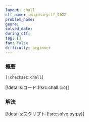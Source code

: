 ```yaml
---
layout: chall
ctf_name: imaginaryctf_2022
problem_name: 
genre: 
solved_date: 
during_ctf: 
tag: []
fav: false
difficulty: beginner
---
```


### 概要

```
[!checksec:chall]
```

[!details:コード:(!src:chall.c:c)]

### 解法

[!details:スクリプト:(!src:solve.py:py)]
